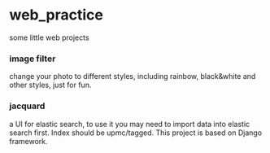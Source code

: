 # web_practice
some little web projects

### image filter
change your photo to different styles, including rainbow, black&white and other styles, just for fun.

### jacquard
a UI for elastic search, to use it you may need to import data into elastic search first. Index should be upmc/tagged. This project is based on Django framework.
